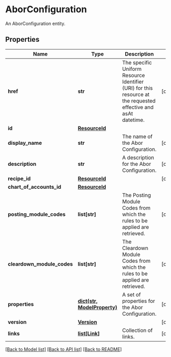 # AborConfiguration

An AborConfiguration entity.

## Properties
Name | Type | Description | Notes
------------ | ------------- | ------------- | -------------
**href** | **str** | The specific Uniform Resource Identifier (URI) for this resource at the requested effective and asAt datetime. | [optional] 
**id** | [**ResourceId**](ResourceId.md) |  | 
**display_name** | **str** | The name of the Abor Configuration. | [optional] 
**description** | **str** | A description for the Abor Configuration. | [optional] 
**recipe_id** | [**ResourceId**](ResourceId.md) |  | [optional] 
**chart_of_accounts_id** | [**ResourceId**](ResourceId.md) |  | 
**posting_module_codes** | **list[str]** | The Posting Module Codes from which the rules to be applied are retrieved. | [optional] 
**cleardown_module_codes** | **list[str]** | The Cleardown Module Codes from which the rules to be applied are retrieved. | [optional] 
**properties** | [**dict(str, ModelProperty)**](ModelProperty.md) | A set of properties for the Abor Configuration. | [optional] 
**version** | [**Version**](Version.md) |  | [optional] 
**links** | [**list[Link]**](Link.md) | Collection of links. | [optional] 

[[Back to Model list]](../README.md#documentation-for-models) [[Back to API list]](../README.md#documentation-for-api-endpoints) [[Back to README]](../README.md)


